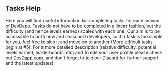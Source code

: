 ## Tasks Help ##
Here you will find useful information for completing tasks for each season of DevDapp. Tasks do not have to be completed in a linear fashion, but the difficulty (and hence levels earned) scales with each one. Our aim is to be accessable to both new and seasoned developers, so if a task is too simple for you, feel free to skip it and move on to another (More difficult tasks begin at #5). For a more detailed description (relative difficulty, potential levels earned, leaderboards, etc) and to edit your user profile please check out [DevDapp.com](https://devdapp.com), and don't forget to join our [Discord](https://discord.gg/nxVB2M4rWq) for further support and the latest updates!
